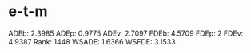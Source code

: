 # e-t-m

ADEb: 2.3985
ADEp: 0.9775
ADEv: 2.7097
FDEb: 4.5709
FDEp: 2
FDEv: 4.9387
Rank: 1448
WSADE: 1.6366
WSFDE: 3.1533